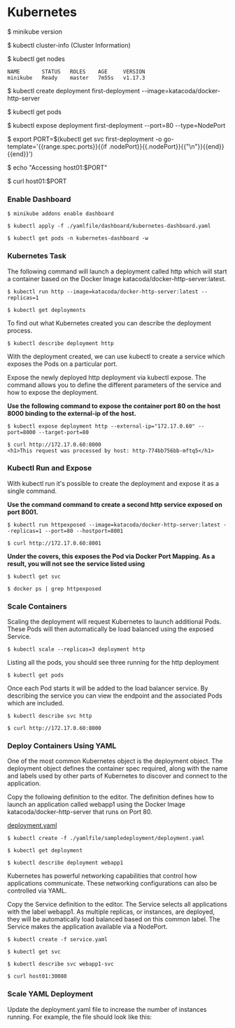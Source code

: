 # Kubernetes

$ minikube version

$ kubectl cluster-info    (Cluster Information)

$ kubectl get nodes
```
NAME       STATUS   ROLES    AGE     VERSION
minikube   Ready    master   7m55s   v1.17.3
```
$ kubectl create deployment first-deployment --image=katacoda/docker-http-server

$ kubectl get pods

$ kubectl expose deployment first-deployment --port=80 --type=NodePort

$ export PORT=$(kubectl get svc first-deployment -o go-template='{{range.spec.ports}}{{if .nodePort}}{{.nodePort}}{{"\n"}}{{end}}{{end}}')

$ echo "Accessing host01:$PORT"

$ curl host01:$PORT

### Enable Dashboard

```
$ minikube addons enable dashboard

$ kubectl apply -f ./yamlfile/dashboard/kubernetes-dashboard.yaml

$ kubectl get pods -n kubernetes-dashboard -w
```

### Kubernetes Task

The following command will launch a deployment called http which will start a container based on the Docker Image katacoda/docker-http-server:latest.
```
$ kubectl run http --image=katacoda/docker-http-server:latest --replicas=1
```
```
$ kubectl get deployments
```
To find out what Kubernetes created you can describe the deployment process.

```
$ kubectl describe deployment http
```

With the deployment created, we can use kubectl to create a service which exposes the Pods on a particular port.

Expose the newly deployed http deployment via kubectl expose. The command allows you to define the different parameters of the service and how to expose the deployment.

**Use the following command to expose the container port 80 on the host 8000 binding to the external-ip of the host.**

```
$ kubectl expose deployment http --external-ip="172.17.0.60" --port=8000 --target-port=80
```


```
$ curl http://172.17.0.60:8000
<h1>This request was processed by host: http-774bb756bb-mftq5</h1>

```


### Kubectl Run and Expose

With kubectl run it's possible to create the deployment and expose it as a single command.

**Use the command command to create a second http service exposed on port 8001.**
```
$ kubectl run httpexposed --image=katacoda/docker-http-server:latest --replicas=1 --port=80 --hostport=8001

$ curl http://172.17.0.60:8001
```

**Under the covers, this exposes the Pod via Docker Port Mapping. As a result, you will not see the service listed using**

```
$ kubectl get svc

$ docker ps | grep httpexposed
```

### Scale Containers

Scaling the deployment will request Kubernetes to launch additional Pods. These Pods will then automatically be load balanced using the exposed Service.
```
$ kubectl scale --replicas=3 deployment http
```

Listing all the pods, you should see three running for the http deployment

```
$ kubectl get pods
```
Once each Pod starts it will be added to the load balancer service. By describing the service you can view the endpoint and the associated Pods which are included.

```
$ kubectl describe svc http

$ curl http://172.17.0.60:8000
```


### Deploy Containers Using YAML

One of the most common Kubernetes object is the deployment object. The deployment object defines the container spec required, along with the name and labels used by other parts of Kubernetes to discover and connect to the application.

Copy the following definition to the editor. The definition defines how to launch an application called webapp1 using the Docker Image katacoda/docker-http-server that runs on Port 80.

[deployment.yaml](https://github.com/sujithmarlabs/Kubernetes/blob/5f7b30e24d9ad6da6bf164646eeed1e611f36681/yamlfile/sampledeployment/deployment.yaml)

```
$ kubectl create -f ./yamlfile/sampledeployment/deployment.yaml

$ kubectl get deployment

$ kubectl describe deployment webapp1
```

Kubernetes has powerful networking capabilities that control how applications communicate. These networking configurations can also be controlled via YAML.

Copy the Service definition to the editor. The Service selects all applications with the label webapp1. As multiple replicas, or instances, are deployed, they will be automatically load balanced based on this common label. The Service makes the application available via a NodePort.

```
$ kubectl create -f service.yaml

$ kubectl get svc

$ kubectl describe svc webapp1-svc

$ curl host01:30080
```
### Scale YAML Deployment

Update the deployment.yaml file to increase the number of instances running. For example, the file should look like this:
